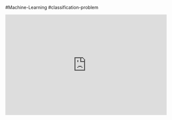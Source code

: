 #Machine-Learning #classification-problem

<iframe width="100%" height="315" src="https://www.youtube.com/embed/CQveSaMyEwM?si=6ZeaUO5KIUC8UYdL" title="YouTube video player" frameborder="0" allow="accelerometer; autoplay; clipboard-write; encrypted-media; gyroscope; picture-in-picture; web-share" referrerpolicy="strict-origin-when-cross-origin" allowfullscreen></iframe>



